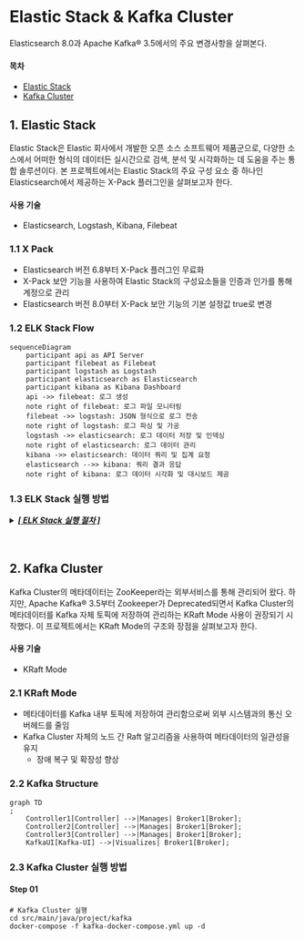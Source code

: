 # Elastic Stack & Kafka Cluster

Elasticsearch 8.0과 Apache Kafka® 3.5에서의 주요 변경사항을 살펴본다.

#### 목차

- [Elastic Stack](#1-elastic-stack)
- [Kafka Cluster](#2-kafka-cluster)

## 1. Elastic Stack

Elastic Stack은 Elastic 회사에서 개발한 오픈 소스 소프트웨어 제품군으로, 다양한 소스에서 어떠한 형식의 데이터든 실시간으로 검색, 분석 및 시각화하는 데 도움을 주는 통합 솔루션이다.
본 프로젝트에서는 Elastic Stack의 주요 구성 요소 중 하나인 Elasticsearch에서 제공하는 X-Pack 플러그인을 살펴보고자 한다.

#### 사용 기술

- Elasticsearch, Logstash, Kibana, Filebeat

### 1.1 X Pack

- Elasticsearch 버전 6.8부터 X-Pack 플러그인 무료화
- X-Pack 보안 기능을 사용하여 Elastic Stack의 구성요소들을 인증과 인가를 통해 계정으로 관리
- Elasticsearch 버전 8.0부터 X-Pack 보안 기능의 기본 설정값 true로 변경

### 1.2 ELK Stack Flow

```mermaid
sequenceDiagram
    participant api as API Server
    participant filebeat as Filebeat
    participant logstash as Logstash
    participant elasticsearch as Elasticsearch
    participant kibana as Kibana Dashboard
    api ->> filebeat: 로그 생성
    note right of filebeat: 로그 파일 모니터링
    filebeat ->> logstash: JSON 형식으로 로그 전송
    note right of logstash: 로그 파싱 및 가공
    logstash ->> elasticsearch: 로그 데이터 저장 및 인덱싱
    note right of elasticsearch: 로그 데이터 관리
    kibana ->> elasticsearch: 데이터 쿼리 및 집계 요청
    elasticsearch -->> kibana: 쿼리 결과 응답
    note right of kibana: 로그 데이터 시각화 및 대시보드 제공
```    

### 1.3 ELK Stack 실행 방법

<details>
<summary><b><i><u> [ ELK Stack 실행 절차 ] </u></i></b></summary>
<div markdown="1">

#### Step 01

```shell
git clone [프로젝트 URL]
cd [클론한 프로젝트 폴더]
```

#### Step 02

```shell
# 빌드
./gradlew clean build

# docker image 생성
docker build -t api:1.0 .

# docker volume 생성
docker volume create api-logs

# docker network 생성
docker network create api_network
docker network create monitoring_network

# monitoring-api 실행
docker-compose up -d
```

#### Step 03

```shell
# filebeat 실행
cd src/main/java/monitoring/filebeat
docker-compose -f filebeat-docker-compose.yml up -d
```

#### Step 04

```shell
# elasticsearch 실행
cd src/main/java/monitoring/elk
docker-compose -f elk-docker-compose.yml up -d elasticsearch
```

#### Step 05

```shell
# 실행 중인 컨테이너 조회
docker ps

# elasticsearch container 접속 
docker exec -it [elasticsearch container ID] sh

# elasticsearch 계정 설정
# (interactive: 수동 / auto: 자동)
$ bin/elasticsearch-setup-passwords interactive

# 종료
$ exit
```

#### Step 06

```shell
# Step5에서 설정한 kibana_system 계정으로 kibana.yml파일 수정

( kibana.yml )
elasticsearch.username: 'kibana_system'
elasticsearch.password: '{kibana_system_password}'
```

#### Step 07

```shell
# kibana 실행
docker-compose -f elk-docker-compose.yml up -d elasticsearch kibana

# kibana 접속
# 계정: Step5에서 설정한 elastic 계정 사용하여 로그인
localhost:5601
```

#### Step 08

```shell
# logstash user, logstash role 생성
메뉴 탭(좌측 상단) -> Management -> Security -> Users, Roles 생성

(Role)
Role name: {Role 이름}
Cluster privileges: all
Index privileges - Indices: *
Index privileges - Privileges: all

(User)
Username: {User 이름}
Password: {비밀번호}
Privileges - Roles: {Role에서 설정한 Role Name 입력}
```

#### Step 09

```shell
# Step8에서 생성한 logstash 계정으로 설정 파일 변경

# example
( logstash.yml )
monitoring.elasticsearch.username: '{your logstash id}'
monitoring.elasticsearch.password: '{your logstash password}'

( logstash.conf )
user	=> '{your logstash id}'
password	=> '{your logstash password}'
```

#### Step 10

```shell
# logstash 실행
docker-compose -f elk-docker-compose.yml up -d logstash
```

</div>
</details>

<br>
<br>

## 2. Kafka Cluster

Kafka Cluster의 메타데이터는 ZooKeeper라는 외부서비스를 통해 관리되어 왔다. 하지만, Apache Kafka® 3.5부터 Zookeeper가 Deprecated되면서
Kafka Cluster의 메타데이터를 Kafka 자체 토픽에 저장하여 관리하는 KRaft Mode 사용이 권장되기 시작했다.
이 프로젝트에서는 KRaft Mode의 구조와 장점을 살펴보고자 한다.

#### 사용 기술

- KRaft Mode

### 2.1 KRaft Mode

- 메타데이터를 Kafka 내부 토픽에 저장하여 관리함으로써 외부 시스템과의 통신 오버헤드를 줄임
- Kafka Cluster 자체의 노드 간 Raft 알고리즘을 사용하여 메타데이터의 일관성을 유지
    - 장애 복구 및 확장성 향상

### 2.2 Kafka Structure

```mermaid
graph TD
;
    Controller1[Controller] -->|Manages| Broker1[Broker];
    Controller2[Controller] -->|Manages| Broker1[Broker];
    Controller3[Controller] -->|Manages| Broker1[Broker];
    KafkaUI[Kafka-UI] -->|Visualizes| Broker1[Broker];
```

### 2.3 Kafka Cluster 실행 방법

#### Step 01

```shell
# Kafka Cluster 실행
cd src/main/java/project/kafka
docker-compose -f kafka-docker-compose.yml up -d
```